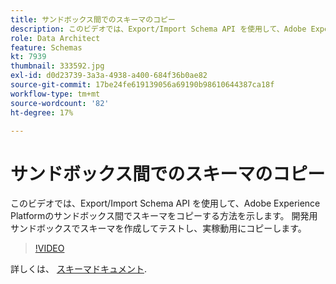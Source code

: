 ```yaml
---
title: サンドボックス間でのスキーマのコピー
description: このビデオでは、Export/Import Schema API を使用して、Adobe Experience Platformのサンドボックス間でスキーマをコピーする方法を示します。
role: Data Architect
feature: Schemas
kt: 7939
thumbnail: 333592.jpg
exl-id: d0d23739-3a3a-4938-a400-684f36b0ae82
source-git-commit: 17be24fe619139056a69190b98610644387ca18f
workflow-type: tm+mt
source-wordcount: '82'
ht-degree: 17%

---
```


# サンドボックス間でのスキーマのコピー

このビデオでは、Export/Import Schema API を使用して、Adobe Experience Platformのサンドボックス間でスキーマをコピーする方法を示します。 開発用サンドボックスでスキーマを作成してテストし、実稼動用にコピーします。

>[!VIDEO](https://video.tv.adobe.com/v/333592?quality=12&learn=on)

詳しくは、 [スキーマドキュメント](https://experienceleague.adobe.com/docs/experience-platform/xdm/home.html?lang=ja).

